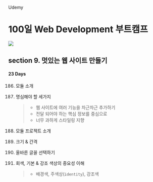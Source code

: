 Udemy

# 100일 Web Development 부트캠프

[<img src="https://img.shields.io/badge/github-%23121011.svg?style=for-the-badge&logo=github&logoColor=white" />](https://github.com/academind/100-days-of-web-development/)

## section 9. 멋있는 웹 사이트 만들기

#### 23 Days

186. 모듈 소개
187. 명심해야 할 세가지

     > - 웹 사이트에 여러 기능을 차근차근 추가하기
     > - 전달 되어야 하는 핵심 정보를 중심으로
     > - 너무 과하게 스타일링 지향

188. 모듈 프로젝트 소개
189. 크기 & 간격
190. 올바른 글꼴 선택하기
191. 회색, 기본 & 강조 색상의 중요성 이해
     > - 배경색, 주색상(`identity`), 강조색
